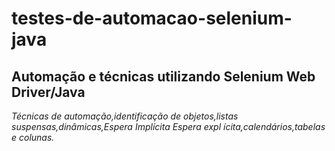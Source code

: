 # testes-de-automacao-selenium-java
## Automação e técnicas utilizando Selenium Web Driver/Java
*Técnicas de automação,identificação de objetos,listas suspensas,dinâmicas,Espera Implícita
Espera expl ícita,calendários,tabelas e colunas.*
